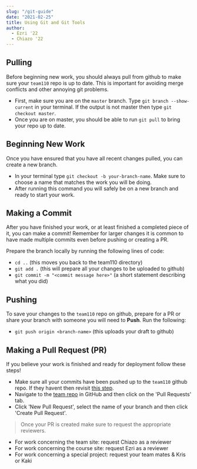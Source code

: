 ```yaml
---
slug: "/git-guide"
date: "2021-02-25"
title: Using Git and Git Tools
author:
  - Ezri '22
  - Chiazo '22
---
```


## Pulling

Before beginning new work, you should always pull from github to make sure your `team110` repo is up to date. This is important for avoiding merge conflicts and other annoying git problems.

- First, make sure you are on the `master` branch. Type `git branch --show-current` in your terminal. If the output is not master then type `git checkout master`.
- Once you are on master, you should be able to run `git pull` to bring your repo up to date.

## Beginning New Work

Once you have ensured that you have all recent changes pulled, you can create a new branch.

- In your terminal type `git checkout -b your-branch-name`. Make sure to choose a name that matches the work you will be doing.
- After running this command you will safely be on a new branch and ready to start your work.

## Making a Commit

After you have finished your work, or at least finished a completed piece of it, you can make a commit! Remember for larger changes it is common to have made multiple commits even before pushing or creating a PR.

Prepare the branch locally by running the following lines of code:

- `cd ..` (this moves you back to the team110 directory)
- `git add .` (this will prepare all your changes to be uploaded to github)
- `git commit -m "<commit message here>"` (a short statement describing what you did)

## Pushing

To save your changes to the `team110` repo on github, prepare for a PR or share your branch with someone you will need to **Push**. Run the following:

- `git push origin <branch-name>` (this uploads your draft to github)


## Making a Pull Request (PR)

If you believe your work is finished and ready for deployment follow these steps!

- Make sure all your commits have been pushed up to the `team110` github repo. If they havent then revisit [this step](/git-guide#Pushing).
- Navigate to the [team repo](https://github.com/comp110/team110) in GitHub and then click on the 'Pull Requests' tab.
- Click 'New Pull Request', select the name of your branch and then click 'Create Pull Request'.

>Once your PR is created make sure to request the appropriate reviewers.

- For work concerning the team site: request Chiazo as a reviewer
- For work concerning the course site: request Ezri as a reviewer
- For work concerning a special project: request your team mates & Kris or Kaki





